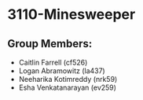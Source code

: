 # 3110-Minesweeper

## Group Members:
- Caitlin Farrell (cf526)
- Logan Abramowitz (la437)
- Neeharika Kotimreddy (nrk59)
- Esha Venkatanarayan (ev259)
